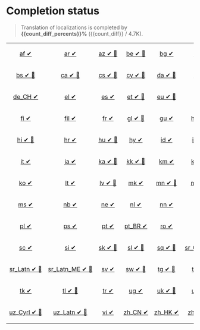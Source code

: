 # Completion status

> Translation of localizations is completed by **{{count_diff_percents}}%** ({{count_diff}} / 4.7K).

<table width="100%">
<tr><td align="center" width="17%">

[af&nbsp;✔](statuses/af.md)

</td>
<td align="center" width="17%">

[ar&nbsp;✔](statuses/ar.md)

</td>
<td align="center" width="17%">

[az&nbsp;✔&nbsp;🤖](statuses/az.md)

</td>
<td align="center" width="17%">

[be&nbsp;✔&nbsp;🤖](statuses/be.md)

</td>
<td align="center" width="17%">

[bg&nbsp;✔](statuses/bg.md)

</td>
<td align="center" width="17%">

[bn&nbsp;✔](statuses/bn.md)

</td>
</tr>
<tr><td align="center" width="17%">

[bs&nbsp;✔&nbsp;🤖](statuses/bs.md)

</td>
<td align="center" width="17%">

[ca&nbsp;✔&nbsp;🤖](statuses/ca.md)

</td>
<td align="center" width="17%">

[cs&nbsp;✔&nbsp;🤖](statuses/cs.md)

</td>
<td align="center" width="17%">

[cy&nbsp;✔&nbsp;🤖](statuses/cy.md)

</td>
<td align="center" width="17%">

[da&nbsp;✔&nbsp;🤖](statuses/da.md)

</td>
<td align="center" width="17%">

[de&nbsp;✔](statuses/de.md)

</td>
</tr>
<tr><td align="center" width="17%">

[de_CH&nbsp;✔](statuses/de-ch.md)

</td>
<td align="center" width="17%">

[el&nbsp;✔](statuses/el.md)

</td>
<td align="center" width="17%">

[es&nbsp;✔](statuses/es.md)

</td>
<td align="center" width="17%">

[et&nbsp;✔&nbsp;🤖](statuses/et.md)

</td>
<td align="center" width="17%">

[eu&nbsp;✔&nbsp;🤖](statuses/eu.md)

</td>
<td align="center" width="17%">

[fa&nbsp;✔](statuses/fa.md)

</td>
</tr>
<tr><td align="center" width="17%">

[fi&nbsp;✔](statuses/fi.md)

</td>
<td align="center" width="17%">

[fil&nbsp;✔](statuses/fil.md)

</td>
<td align="center" width="17%">

[fr&nbsp;✔](statuses/fr.md)

</td>
<td align="center" width="17%">

[gl&nbsp;✔&nbsp;🤖](statuses/gl.md)

</td>
<td align="center" width="17%">

[gu&nbsp;✔](statuses/gu.md)

</td>
<td align="center" width="17%">

[he&nbsp;✔&nbsp;🤖](statuses/he.md)

</td>
</tr>
<tr><td align="center" width="17%">

[hi&nbsp;✔&nbsp;🤖](statuses/hi.md)

</td>
<td align="center" width="17%">

[hr&nbsp;✔](statuses/hr.md)

</td>
<td align="center" width="17%">

[hu&nbsp;✔&nbsp;🤖](statuses/hu.md)

</td>
<td align="center" width="17%">

[hy&nbsp;✔](statuses/hy.md)

</td>
<td align="center" width="17%">

[id&nbsp;✔](statuses/id.md)

</td>
<td align="center" width="17%">

[is&nbsp;✔&nbsp;🤖](statuses/is.md)

</td>
</tr>
<tr><td align="center" width="17%">

[it&nbsp;✔](statuses/it.md)

</td>
<td align="center" width="17%">

[ja&nbsp;✔](statuses/ja.md)

</td>
<td align="center" width="17%">

[ka&nbsp;✔&nbsp;🤖](statuses/ka.md)

</td>
<td align="center" width="17%">

[kk&nbsp;✔&nbsp;🤖](statuses/kk.md)

</td>
<td align="center" width="17%">

[km&nbsp;✔](statuses/km.md)

</td>
<td align="center" width="17%">

[kn&nbsp;✔&nbsp;🤖](statuses/kn.md)

</td>
</tr>
<tr><td align="center" width="17%">

[ko&nbsp;✔](statuses/ko.md)

</td>
<td align="center" width="17%">

[lt&nbsp;✔](statuses/lt.md)

</td>
<td align="center" width="17%">

[lv&nbsp;✔&nbsp;🤖](statuses/lv.md)

</td>
<td align="center" width="17%">

[mk&nbsp;✔](statuses/mk.md)

</td>
<td align="center" width="17%">

[mn&nbsp;✔&nbsp;🤖](statuses/mn.md)

</td>
<td align="center" width="17%">

[mr&nbsp;✔&nbsp;🤖](statuses/mr.md)

</td>
</tr>
<tr><td align="center" width="17%">

[ms&nbsp;✔](statuses/ms.md)

</td>
<td align="center" width="17%">

[nb&nbsp;✔](statuses/nb.md)

</td>
<td align="center" width="17%">

[ne&nbsp;✔](statuses/ne.md)

</td>
<td align="center" width="17%">

[nl&nbsp;✔](statuses/nl.md)

</td>
<td align="center" width="17%">

[nn&nbsp;✔](statuses/nn.md)

</td>
<td align="center" width="17%">

[oc&nbsp;✔](statuses/oc.md)

</td>
</tr>
<tr><td align="center" width="17%">

[pl&nbsp;✔](statuses/pl.md)

</td>
<td align="center" width="17%">

[ps&nbsp;✔](statuses/ps.md)

</td>
<td align="center" width="17%">

[pt&nbsp;✔](statuses/pt.md)

</td>
<td align="center" width="17%">

[pt_BR&nbsp;✔](statuses/pt-br.md)

</td>
<td align="center" width="17%">

[ro&nbsp;✔](statuses/ro.md)

</td>
<td align="center" width="17%">

[ru&nbsp;✔](statuses/ru.md)

</td>
</tr>
<tr><td align="center" width="17%">

[sc&nbsp;✔](statuses/sc.md)

</td>
<td align="center" width="17%">

[si&nbsp;✔](statuses/si.md)

</td>
<td align="center" width="17%">

[sk&nbsp;✔&nbsp;🤖](statuses/sk.md)

</td>
<td align="center" width="17%">

[sl&nbsp;✔&nbsp;🤖](statuses/sl.md)

</td>
<td align="center" width="17%">

[sq&nbsp;✔&nbsp;🤖](statuses/sq.md)

</td>
<td align="center" width="17%">

[sr_Cyrl&nbsp;✔&nbsp;🤖](statuses/sr-cyrl.md)

</td>
</tr>
<tr><td align="center" width="17%">

[sr_Latn&nbsp;✔&nbsp;🤖](statuses/sr-latn.md)

</td>
<td align="center" width="17%">

[sr_Latn_ME&nbsp;✔&nbsp;🤖](statuses/sr-latn-me.md)

</td>
<td align="center" width="17%">

[sv&nbsp;✔](statuses/sv.md)

</td>
<td align="center" width="17%">

[sw&nbsp;✔&nbsp;🤖](statuses/sw.md)

</td>
<td align="center" width="17%">

[tg&nbsp;✔&nbsp;🤖](statuses/tg.md)

</td>
<td align="center" width="17%">

[th&nbsp;✔&nbsp;🤖](statuses/th.md)

</td>
</tr>
<tr><td align="center" width="17%">

[tk&nbsp;✔](statuses/tk.md)

</td>
<td align="center" width="17%">

[tl&nbsp;✔&nbsp;🤖](statuses/tl.md)

</td>
<td align="center" width="17%">

[tr&nbsp;✔](statuses/tr.md)

</td>
<td align="center" width="17%">

[ug&nbsp;✔](statuses/ug.md)

</td>
<td align="center" width="17%">

[uk&nbsp;✔&nbsp;🤖](statuses/uk.md)

</td>
<td align="center" width="17%">

[ur&nbsp;✔&nbsp;🤖](statuses/ur.md)

</td>
</tr>
<tr><td align="center" width="17%">

[uz_Cyrl&nbsp;✔&nbsp;🤖](statuses/uz-cyrl.md)

</td>
<td align="center" width="17%">

[uz_Latn&nbsp;✔&nbsp;🤖](statuses/uz-latn.md)

</td>
<td align="center" width="17%">

[vi&nbsp;✔](statuses/vi.md)

</td>
<td align="center" width="17%">

[zh_CN&nbsp;✔](statuses/zh-cn.md)

</td>
<td align="center" width="17%">

[zh_HK&nbsp;✔](statuses/zh-hk.md)

</td>
<td align="center" width="17%">

[zh_TW&nbsp;✔](statuses/zh-tw.md)

</td>
</tr>

</table>

